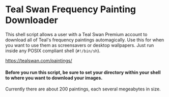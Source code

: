 # Teal Swan Frequency Painting Downloader
This shell script allows a user with a Teal Swan Premium account to download all of Teal's frequency paintings automagically.
Use this for when you want to use them as screensavers or desktop wallpapers.
Just run inside any POSIX compliant shell (`#!/bin/sh`).

https://tealswan.com/paintings/

#### Before you run this script, be sure to set your directory within your shell to where you want to download your images.
Currently there are about 200 paintings, each several megeabytes in size.
